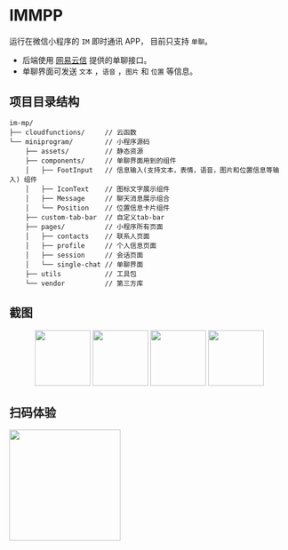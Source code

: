 # IMMPP

运行在微信小程序的 `IM` 即时通讯 APP， 目前只支持 `单聊`。

- 后端使用 [网易云信](https://doc.yunxin.163.com/TM5MzM5Njk/docs/jk3MzY2MTI?platform=server) 提供的单聊接口。
- 单聊界面可发送 `文本` ，`语音` ，`图片` 和 `位置` 等信息。

## 项目目录结构

```text
im-mp/
├── cloudfunctions/     // 云函数
└── miniprogram/        // 小程序源码
    ├── assets/         // 静态资源
    ├── components/     // 单聊界面用到的组件
    │   ├── FootInput   // 信息输入(支持文本，表情，语音，图片和位置信息等输入) 组件
    │   ├── IconText    // 图标文字展示组件
    │   ├── Message     // 聊天消息展示组合  
    │   └── Position    // 位置信息卡片组件               
    ├── custom-tab-bar  // 自定义tab-bar
    ├── pages/          // 小程序所有页面
    │   ├── contacts    // 联系人页面
    │   ├── profile     // 个人信息页面   
    │   ├── session     // 会话页面  
    │   └── single-chat // 单聊界面
    ├── utils           // 工具包
    └── vendor          // 第三方库
```

## 截图
<center> 
<img src="https://s2.xptou.com/2023/03/12/640dad6912fd7.PNG" width="100"/>
<img src="https://s2.xptou.com/2023/03/12/640dada522da7.PNG" width="100"/>
<img src="https://s2.xptou.com/2023/03/12/640dadde6bd5e.PNG" width="100"/>
<img src="https://s2.xptou.com/2023/03/12/640dae0b9b845.PNG" width="100"/>
</center>

## 扫码体验
<img style="width: 200px; object-fit: cover;" src="https://s2.xptou.com/2023/03/12/640db2a959640.png" />
